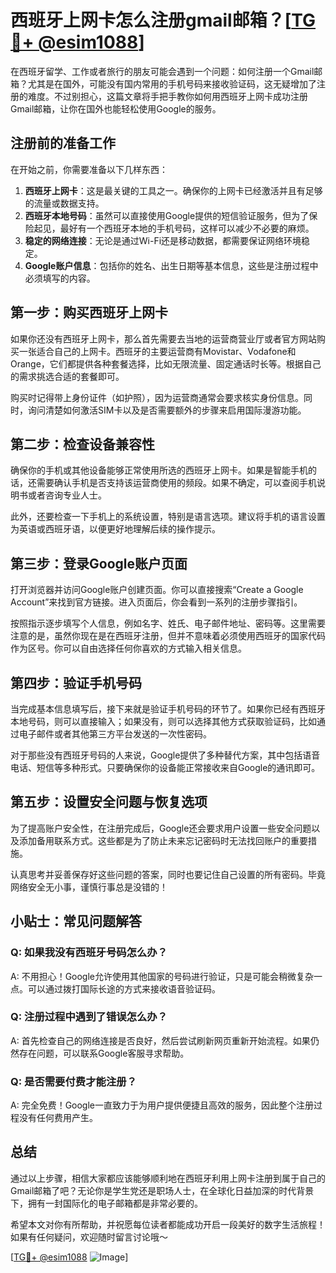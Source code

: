 # 西班牙上网卡怎么注册gmail邮箱？[[TG💪+ @esim1088](https://t.me/s/esim1088)]

在西班牙留学、工作或者旅行的朋友可能会遇到一个问题：如何注册一个Gmail邮箱？尤其是在国外，可能没有国内常用的手机号码来接收验证码，这无疑增加了注册的难度。不过别担心，这篇文章将手把手教你如何用西班牙上网卡成功注册Gmail邮箱，让你在国外也能轻松使用Google的服务。

## 注册前的准备工作

在开始之前，你需要准备以下几样东西：

1. **西班牙上网卡**：这是最关键的工具之一。确保你的上网卡已经激活并且有足够的流量或数据支持。
2. **西班牙本地号码**：虽然可以直接使用Google提供的短信验证服务，但为了保险起见，最好有一个西班牙本地的手机号码，这样可以减少不必要的麻烦。
3. **稳定的网络连接**：无论是通过Wi-Fi还是移动数据，都需要保证网络环境稳定。
4. **Google账户信息**：包括你的姓名、出生日期等基本信息，这些是注册过程中必须填写的内容。

## 第一步：购买西班牙上网卡

如果你还没有西班牙上网卡，那么首先需要去当地的运营商营业厅或者官方网站购买一张适合自己的上网卡。西班牙的主要运营商有Movistar、Vodafone和Orange，它们都提供各种套餐选择，比如无限流量、固定通话时长等。根据自己的需求挑选合适的套餐即可。

购买时记得带上身份证件（如护照），因为运营商通常会要求核实身份信息。同时，询问清楚如何激活SIM卡以及是否需要额外的步骤来启用国际漫游功能。

## 第二步：检查设备兼容性

确保你的手机或其他设备能够正常使用所选的西班牙上网卡。如果是智能手机的话，还需要确认手机是否支持该运营商使用的频段。如果不确定，可以查阅手机说明书或者咨询专业人士。

此外，还要检查一下手机上的系统设置，特别是语言选项。建议将手机的语言设置为英语或西班牙语，以便更好地理解后续的操作提示。

## 第三步：登录Google账户页面

打开浏览器并访问Google账户创建页面。你可以直接搜索“Create a Google Account”来找到官方链接。进入页面后，你会看到一系列的注册步骤指引。

按照指示逐步填写个人信息，例如名字、姓氏、电子邮件地址、密码等。这里需要注意的是，虽然你现在是在西班牙注册，但并不意味着必须使用西班牙的国家代码作为区号。你可以自由选择任何你喜欢的方式输入相关信息。

## 第四步：验证手机号码

当完成基本信息填写后，接下来就是验证手机号码的环节了。如果你已经有西班牙本地号码，则可以直接输入；如果没有，则可以选择其他方式获取验证码，比如通过电子邮件或者其他第三方平台发送的一次性密码。

对于那些没有西班牙号码的人来说，Google提供了多种替代方案，其中包括语音电话、短信等多种形式。只要确保你的设备能正常接收来自Google的通讯即可。

## 第五步：设置安全问题与恢复选项

为了提高账户安全性，在注册完成后，Google还会要求用户设置一些安全问题以及添加备用联系方式。这些都是为了防止未来忘记密码时无法找回账户的重要措施。

认真思考并妥善保存好这些问题的答案，同时也要记住自己设置的所有密码。毕竟网络安全无小事，谨慎行事总是没错的！

## 小贴士：常见问题解答

### Q: 如果我没有西班牙号码怎么办？
A: 不用担心！Google允许使用其他国家的号码进行验证，只是可能会稍微复杂一点。可以通过拨打国际长途的方式来接收语音验证码。

### Q: 注册过程中遇到了错误怎么办？
A: 首先检查自己的网络连接是否良好，然后尝试刷新网页重新开始流程。如果仍然存在问题，可以联系Google客服寻求帮助。

### Q: 是否需要付费才能注册？
A: 完全免费！Google一直致力于为用户提供便捷且高效的服务，因此整个注册过程没有任何费用产生。

## 总结

通过以上步骤，相信大家都应该能够顺利地在西班牙利用上网卡注册到属于自己的Gmail邮箱了吧？无论你是学生党还是职场人士，在全球化日益加深的时代背景下，拥有一封国际化的电子邮箱都是非常必要的。

希望本文对你有所帮助，并祝愿每位读者都能成功开启一段美好的数字生活旅程！如果有任何疑问，欢迎随时留言讨论哦～

[[TG💪+ @esim1088](https://t.me/s/esim1088) ![Image](https://i.postimg.cc/4NQfJmqS/Snipaste-2025-05-13-00-14-12.png)]